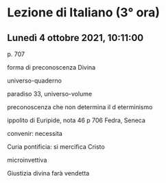 #  Lezione di Italiano (3° ora)
## Lunedì 4 ottobre 2021, 10:11:00

p. 707

forma di preconoscenza Divina 

universo-quaderno

paradiso 33, universo-volume

preconoscenza che non determina il d eterminismo

ippolito di Euripide, nota 46 p 706
Fedra, Seneca

convenir: necessita

Curia pontificia: si mercifica Cristo

microinvettiva

Giustizia divina farà vendetta
<!--stackedit_data:
eyJoaXN0b3J5IjpbNjEzOTYzMjIwLDEwNjEwNTg1ODJdfQ==
-->